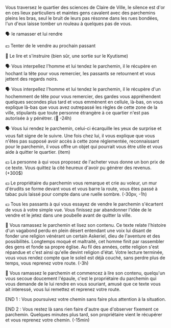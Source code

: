 Vous traversez le quartier des sciences de Claire de Ville, le silence est d'or en ces lieux particuliers et maintes gens cavalent avec des parchemins pleins les bras, seul le bruit de leurs pas résonne dans les rues bondées, l'un d'eux laisse tomber un rouleau à quelques pas de vous.

🗣️ le ramasser et lui rendre

💵 Tenter de le vendre au prochain passant

📖 Le lire et s'instruire (bien sûr, une sortie sur le Kyutisme)


🗣️ Vous interpellez l'homme et lui tendez le parchemin, il le récupère en hochant la tête pour vous remercier, les passants se retournent et vous jettent des regards noirs.

🗣️ Vous interpellez l'homme et lui tendez le parchemin, il le récupère d'un hochemment de tête pour vous remercier, des gardes vous appréhendent quelques secondes plus tard et vous emmènent en cellule, là-bas, on vous explique là-bas que vous avez outrepassé les règles de cette zone de la ville, stipulants que toute personne étrangère à ce quartier n'est pas autorisée à y pénétrer. (🔐 -24h)

🗣️ Vous lui rendez le parchemin, celui-ci écarquille les yeux de surprise et vous fait signe de le suivre. Une fois chez lui, il vous explique que vous n'êtes pas supposé avoir accès à cette zone réglementée, reconnaissant pour le parchemin, il vous offre un objet qui pourrait vous être utile et vous aide à quitter le quartier. (item)


💵 La personne à qui vous proposez de l'acheter vous donne un bon prix de ce texte. Vous quittez la cité heureux d'avoir pu générer des revenus. (+300$)

💵 Le propriétaire du parchemin vous remarque et crie au voleur, un mur d'érudits se forme devant vous et vous barre la route, vous êtes passé à tabac puis laissé pour compte dans une ruelle sombre. (-30pv, -1h)

💵 Tous les passants à qui vous essayez de vendre le parchemin s'écartent de vous à votre simple vue. Vous finissez par abandonner l'idée de le vendre et le jetez dans une poubelle avant de quitter la ville.


📖 Vous ramassez le parchemin et lisez son contenu. Ce texte relate l'histoire d'un vagabond perdu en plein désert entendant une voix lui disant de fonder une religion vénérant un certain Askeriel, dieu de l'aventure et des possibilités. Longtemps moqué et maltraité, cet homme finit par rassembler des gens et fonde sa propre église. Au fil des années, cette religion s'est répandue et c'est ainsi qu'elle devint religion d'état. Votre lecture terminée, vous vous rendez compte que le soleil est déjà couché, sans perdre plus de temps, vous reprenez votre route. (-3h)

📖 Vous ramassez le parchemin et commencez à lire son contenu, quelqu'un vous secoue doucement l'épaule, c'est le propriétaire du parchemin qui vous demande de le lui rendre en vous souriant, amusé que ce texte vous ait interessé, vous lui remettez et reprenez votre route.


END 1 : Vous poursuivez votre chemin sans faire plus attention à la situation.

END 2 : Vous restez là sans rien faire d'autre que d'observer fixement ce parchemin. Quelques minutes plus tard, son propriétaire vient le récupérer et vous reprenez votre chemin. (-15min)

